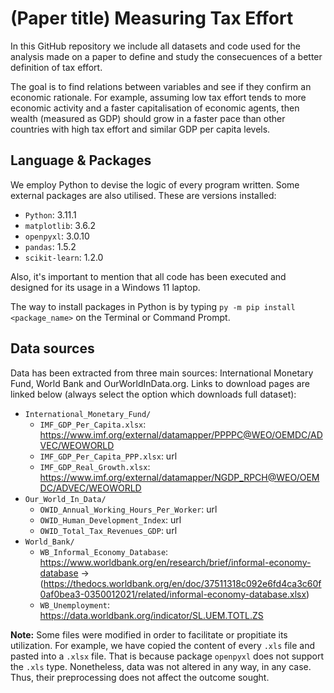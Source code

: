 # (Paper title) Measuring Tax Effort

In this GitHub repository we include all datasets and code used for the analysis made on a paper to define and study the consecuences of a better definition of tax effort. 

The goal is to find relations between variables and see if they confirm an economic rationale. For example, assuming low tax effort tends to more economic activity and a faster capitalisation of economic agents, then wealth (measured as GDP) should grow in a faster pace than other countries with high tax effort and similar GDP per capita levels.

## Language & Packages
We employ Python to devise the logic of every program written. Some external packages are also utilised. These are versions installed:

- `Python`: 3.11.1
- `matplotlib`: 3.6.2
- `openpyxl`: 3.0.10
- `pandas`: 1.5.2
- `scikit-learn`: 1.2.0

Also, it's important to mention that all code has been executed and designed for its usage in a Windows 11 laptop.

The way to install packages in Python is by typing `py -m pip install <package_name>` on the Terminal or Command Prompt.

## Data sources
Data has been extracted from three main sources: International Monetary Fund, World Bank and OurWorldInData.org. Links to download pages are linked below (always select the option which downloads full dataset):
- `International_Monetary_Fund/`
    - `IMF_GDP_Per_Capita.xlsx`: https://www.imf.org/external/datamapper/PPPPC@WEO/OEMDC/ADVEC/WEOWORLD
    - `IMF_GDP_Per_Capita_PPP.xlsx`: url
    - `IMF_GDP_Real_Growth.xlsx`: https://www.imf.org/external/datamapper/NGDP_RPCH@WEO/OEMDC/ADVEC/WEOWORLD
- `Our_World_In_Data/`
    - `OWID_Annual_Working_Hours_Per_Worker`: url
    - `OWID_Human_Development_Index`: url
    - `OWID_Total_Tax_Revenues_GDP`: url
- `World_Bank/`
    - `WB_Informal_Economy_Database`: https://www.worldbank.org/en/research/brief/informal-economy-database -> (https://thedocs.worldbank.org/en/doc/37511318c092e6fd4ca3c60f0af0bea3-0350012021/related/informal-economy-database.xlsx)
    - `WB_Unemployment`: https://data.worldbank.org/indicator/SL.UEM.TOTL.ZS


**Note:** Some files were modified in order to facilitate or propitiate its utilization. For example, we have copied the content of every `.xls` file and pasted into a `.xlsx` file. That is because package `openpyxl` does not support the `.xls` type. Nonetheless, data was not altered in any way, in any case. Thus, their preprocessing does not affect the outcome sought.
